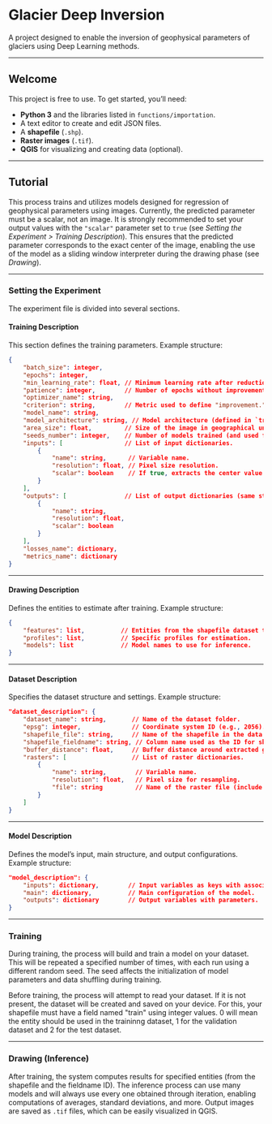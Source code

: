 # Glacier Deep Inversion

A project designed to enable the inversion of geophysical parameters of glaciers using Deep Learning methods.

---

## Welcome

This project is free to use. To get started, you’ll need:

- **Python 3** and the libraries listed in `functions/importation`.
- A text editor to create and edit JSON files.
- A **shapefile** (`.shp`).
- **Raster images** (`.tif`).
- **QGIS** for visualizing and creating data (optional).

---

## Tutorial

This process trains and utilizes models designed for regression of geophysical parameters using images. Currently, the predicted parameter must be a scalar, not an image. It is strongly recommended to set your output values with the `"scalar"` parameter set to `true` (see *Setting the Experiment > Training Description*). This ensures that the predicted parameter corresponds to the exact center of the image, enabling the use of the model as a sliding window interpreter during the drawing phase (see *Drawing*).

---

### Setting the Experiment

The experiment file is divided into several sections.

#### Training Description

This section defines the training parameters. Example structure:

```json
{
    "batch_size": integer,
    "epochs": integer,
    "min_learning_rate": float, // Minimum learning rate after reduction.
    "patience": integer,        // Number of epochs without improvement before reducing the learning rate.
    "optimizer_name": string,
    "criterion": string,        // Metric used to define "improvement."
    "model_name": string,
    "model_architecture": string, // Model architecture (defined in `training/architectures`).
    "area_size": float,         // Size of the image in geographical units.
    "seeds_number": integer,    // Number of models trained (and used for the drawing phase).
    "inputs": [                 // List of input dictionaries.
        {
            "name": string,      // Variable name.
            "resolution": float, // Pixel size resolution.
            "scalar": boolean    // If true, extracts the center value of the image; if false, retains it as an image.
        }
    ],
    "outputs": [                // List of output dictionaries (same structure as inputs).
        {
            "name": string,
            "resolution": float,
            "scalar": boolean
        }
    ],
    "losses_name": dictionary,
    "metrics_name": dictionary
}
```

---

#### Drawing Description

Defines the entities to estimate after training. Example structure:

```json
{
    "features": list,          // Entities from the shapefile dataset to include.
    "profiles": list,          // Specific profiles for estimation.
    "models": list             // Model names to use for inference.
}
```

---

#### Dataset Description

Specifies the dataset structure and settings. Example structure:

```json
"dataset_description": {
    "dataset_name": string,       // Name of the dataset folder.
    "epsg": integer,              // Coordinate system ID (e.g., 2056).
    "shapefile_file": string,     // Name of the shapefile in the data folder (include ".shp").
    "shapefile_fieldname": string, // Column name used as the ID for shapefile entities.
    "buffer_distance": float,     // Buffer distance around extracted glacier images.
    "rasters": [                  // List of raster dictionaries.
        {
            "name": string,        // Variable name.
            "resolution": float,   // Pixel size for resampling.
            "file": string         // Name of the raster file (include ".tif").
        }
    ]
}
```

---

#### Model Description

Defines the model’s input, main structure, and output configurations. Example structure:

```json
"model_description": {
    "inputs": dictionary,        // Input variables as keys with associated parameters.
    "main": dictionary,          // Main configuration of the model.
    "outputs": dictionary        // Output variables with parameters.
}
```

---

### Training

During training, the process will build and train a model on your dataset. This will be repeated a specified number of times, with each run using a different random seed. The seed affects the initialization of model parameters and data shuffling during training.

Before training, the process will attempt to read your dataset. If it is not present, the dataset will be created and saved on your device. For this, your shapefile must have a field named "train" using integer values. 0 will mean the entity should be used in the traininng dataset, 1 for the validation dataset and 2 for the test dataset.

---

### Drawing (Inference)

After training, the system computes results for specified entities (from the shapefile and the fieldname ID). The inference process can use many models and will always use every one obtained through iteration, enabling computations of averages, standard deviations, and more. Output images are saved as `.tif` files, which can be easily visualized in QGIS.
